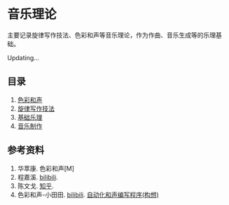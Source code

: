 # 音乐理论

主要记录旋律写作技法、色彩和声等音乐理论，作为作曲、音乐生成等的乐理基础。

Updating...

## 目录

1. [色彩和声](色彩和声/)
2. [旋律写作技法](旋律写作技法/)
3. [基础乐理](基础乐理/)
4. [音乐制作](音乐制作/)

## 参考资料

1. 华萃康. 色彩和声[M]
2. 程嘉溪. [bilibili](https://space.bilibili.com/364738464/?spm_id_from=333.999.0.0).
3. 陈文戈. [知乎](https://www.zhihu.com/people/musiclxzmr). 
4. 色彩和声-小田田. [bilibili](https://space.bilibili.com/24728563/?spm_id_from=333.999.0.0). [自动化和声编写程序(构想)](https://www.bilibili.com/read/cv21690345/?spm_id_from=333.999.0.0)
